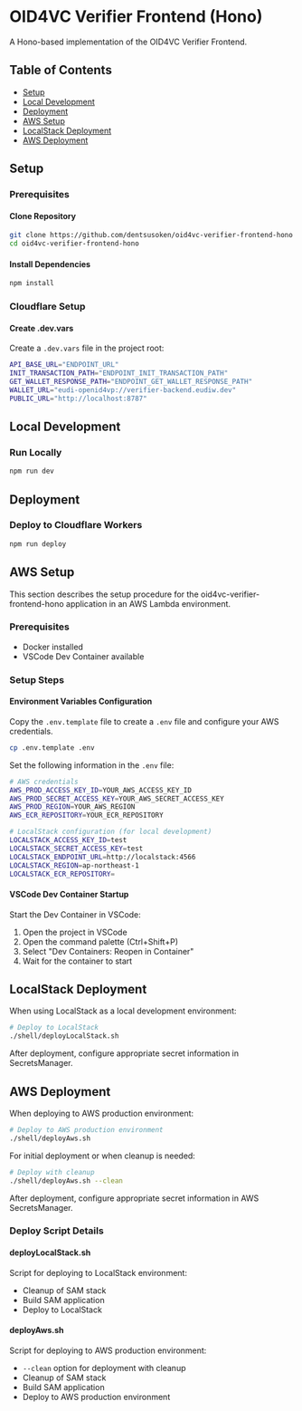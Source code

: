 # OID4VC Verifier Frontend (Hono)

A Hono-based implementation of the OID4VC Verifier Frontend.

## Table of Contents

- [Setup](#setup)
- [Local Development](#local-development)
- [Deployment](#deployment)
- [AWS Setup](#aws-setup)
- [LocalStack Deployment](#localstack-deployment)
- [AWS Deployment](#aws-deployment)

## Setup

### Prerequisites

#### Clone Repository

```bash
git clone https://github.com/dentsusoken/oid4vc-verifier-frontend-hono
cd oid4vc-verifier-frontend-hono
```

#### Install Dependencies

```bash
npm install
```

### Cloudflare Setup

#### Create .dev.vars

Create a `.dev.vars` file in the project root:

```bash
API_BASE_URL="ENDPOINT_URL"
INIT_TRANSACTION_PATH="ENDPOINT_INIT_TRANSACTION_PATH"
GET_WALLET_RESPONSE_PATH="ENDPOINT_GET_WALLET_RESPONSE_PATH"
WALLET_URL="eudi-openid4vp://verifier-backend.eudiw.dev"
PUBLIC_URL="http://localhost:8787"
```

## Local Development

### Run Locally

```bash
npm run dev
```

## Deployment

### Deploy to Cloudflare Workers

```bash
npm run deploy
```

## AWS Setup

This section describes the setup procedure for the oid4vc-verifier-frontend-hono application in an AWS Lambda environment.

### Prerequisites

- Docker installed
- VSCode Dev Container available

### Setup Steps

#### Environment Variables Configuration

Copy the `.env.template` file to create a `.env` file and configure your AWS credentials.

```bash
cp .env.template .env
```

Set the following information in the `.env` file:

```bash
# AWS credentials
AWS_PROD_ACCESS_KEY_ID=YOUR_AWS_ACCESS_KEY_ID
AWS_PROD_SECRET_ACCESS_KEY=YOUR_AWS_SECRET_ACCESS_KEY
AWS_PROD_REGION=YOUR_AWS_REGION
AWS_ECR_REPOSITORY=YOUR_ECR_REPOSITORY

# LocalStack configuration (for local development)
LOCALSTACK_ACCESS_KEY_ID=test
LOCALSTACK_SECRET_ACCESS_KEY=test
LOCALSTACK_ENDPOINT_URL=http://localstack:4566
LOCALSTACK_REGION=ap-northeast-1
LOCALSTACK_ECR_REPOSITORY=
```

#### VSCode Dev Container Startup

Start the Dev Container in VSCode:

1. Open the project in VSCode
2. Open the command palette (Ctrl+Shift+P)
3. Select "Dev Containers: Reopen in Container"
4. Wait for the container to start

## LocalStack Deployment

When using LocalStack as a local development environment:

```bash
# Deploy to LocalStack
./shell/deployLocalStack.sh
```

After deployment, configure appropriate secret information in SecretsManager.

## AWS Deployment

When deploying to AWS production environment:

```bash
# Deploy to AWS production environment
./shell/deployAws.sh
```

For initial deployment or when cleanup is needed:

```bash
# Deploy with cleanup
./shell/deployAws.sh --clean
```

After deployment, configure appropriate secret information in AWS SecretsManager.

### Deploy Script Details

#### deployLocalStack.sh

Script for deploying to LocalStack environment:

- Cleanup of SAM stack
- Build SAM application
- Deploy to LocalStack

#### deployAws.sh

Script for deploying to AWS production environment:

- `--clean` option for deployment with cleanup
- Cleanup of SAM stack
- Build SAM application
- Deploy to AWS production environment
